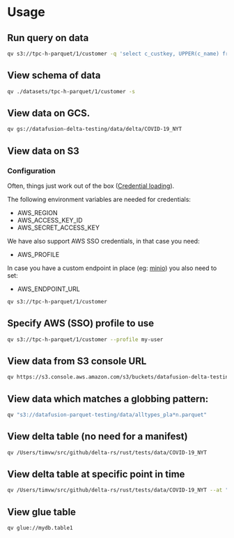 # Usage

## Run query on data

```bash
qv s3://tpc-h-parquet/1/customer -q 'select c_custkey, UPPER(c_name) from tbl'
```

## View schema of data

```bash
qv ./datasets/tpc-h-parquet/1/customer -s
```

## View data on GCS.

```bash
qv gs://datafusion-delta-testing/data/delta/COVID-19_NYT
```

## View data on S3

### Configuration

Often, things just work out of the box ([Credential loading](https://github.com/Xuanwo/reqsign/blob/06791cbc5fbcea333ef59f7795b0b0f9efe0dcd1/src/aws/credential.rs#L102)).  

The following environment variables are needed for credentials:

* AWS_REGION
* AWS_ACCESS_KEY_ID
* AWS_SECRET_ACCESS_KEY

We have also support AWS SSO credentials, in that case you need:
* AWS_PROFILE

In case you have a custom endpoint in place (eg: [minio](https://min.io/)) you also need to set:
* AWS_ENDPOINT_URL



```bash
qv s3://tpc-h-parquet/1/customer
```

## Specify AWS (SSO) profile to use

```bash
qv s3://tpc-h-parquet/1/customer --profile my-user
```

## View data from S3 console URL

```bash
qv https://s3.console.aws.amazon.com/s3/buckets/datafusion-delta-testing?region=eu-central-1&prefix=simple_table/&showversions=false
``` 

## View data which matches a globbing pattern:

```bash
qv "s3://datafusion-parquet-testing/data/alltypes_pla*n.parquet"
```

## View delta table (no need for a manifest)

```bash
qv /Users/timvw/src/github/delta-rs/rust/tests/data/COVID-19_NYT
```

## View delta table at specific point in time

```bash
qv /Users/timvw/src/github/delta-rs/rust/tests/data/COVID-19_NYT --at "2022-01-01T16:39:00+01:00"
```

## View glue table

```bash
qv glue://mydb.table1
```